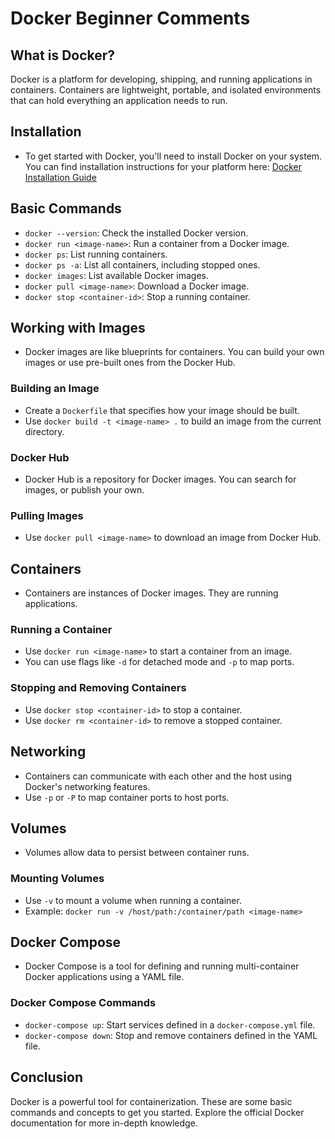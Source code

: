 # Docker Beginner Comments

## What is Docker?
Docker is a platform for developing, shipping, and running applications in containers. Containers are lightweight, portable, and isolated environments that can hold everything an application needs to run.

## Installation
- To get started with Docker, you'll need to install Docker on your system. You can find installation instructions for your platform here: [Docker Installation Guide](https://docs.docker.com/get-docker/)

## Basic Commands
- `docker --version`: Check the installed Docker version.
- `docker run <image-name>`: Run a container from a Docker image.
- `docker ps`: List running containers.
- `docker ps -a`: List all containers, including stopped ones.
- `docker images`: List available Docker images.
- `docker pull <image-name>`: Download a Docker image.
- `docker stop <container-id>`: Stop a running container.

## Working with Images
- Docker images are like blueprints for containers. You can build your own images or use pre-built ones from the Docker Hub.

### Building an Image
- Create a `Dockerfile` that specifies how your image should be built.
- Use `docker build -t <image-name> .` to build an image from the current directory.

### Docker Hub
- Docker Hub is a repository for Docker images. You can search for images, or publish your own.

### Pulling Images
- Use `docker pull <image-name>` to download an image from Docker Hub.

## Containers
- Containers are instances of Docker images. They are running applications.

### Running a Container
- Use `docker run <image-name>` to start a container from an image.
- You can use flags like `-d` for detached mode and `-p` to map ports.

### Stopping and Removing Containers
- Use `docker stop <container-id>` to stop a container.
- Use `docker rm <container-id>` to remove a stopped container.

## Networking
- Containers can communicate with each other and the host using Docker's networking features.
- Use `-p` or `-P` to map container ports to host ports.

## Volumes
- Volumes allow data to persist between container runs.

### Mounting Volumes
- Use `-v` to mount a volume when running a container.
- Example: `docker run -v /host/path:/container/path <image-name>`

## Docker Compose
- Docker Compose is a tool for defining and running multi-container Docker applications using a YAML file.

### Docker Compose Commands
- `docker-compose up`: Start services defined in a `docker-compose.yml` file.
- `docker-compose down`: Stop and remove containers defined in the YAML file.

## Conclusion
Docker is a powerful tool for containerization. These are some basic commands and concepts to get you started. Explore the official Docker documentation for more in-depth knowledge.
